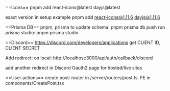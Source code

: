 ==Icons==
pnpm add react-icons@latest dayjs@latest

exact version in setup example
pnpm add react-icons@1.11.6 dayjs@1.11.6

==Prisma DB==
pnpm, prisma
to update schema: pnpm prisma db push
run prisma studio: pnpm prisma studio

==Discord==
https://discord.com/developers/applications
get CLIENT ID, CLIENT SECRET

Add redirect:
on local:
http://localhost:3000/api/auth/callback/discord

add another redirect in Discord Oauth2 page for hosted/live sites

==User actions==
create post: router in /server/routers/post.ts. FE in components/CreatePost.tsx
